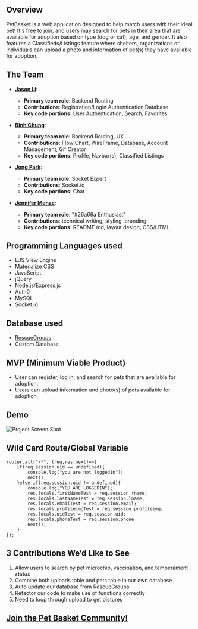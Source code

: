 ## Overview
PetBasket is a web application designed to help match users with their ideal pet! It's free to join, and users may search for pets in their area that are available for adoption based on type (dog or cat), age, and gender. It also features a Classifieds/Listings feature where shelters, organizations or individuals can upload a photo and information of pet(s) they have available for adoption. 

## The Team
* **[Jason Li](https://github.com/2monsta)**: 
	* **Primary team role**: Backend Routing
  	* **Contributions**:  Registration/Login Authentication,Database 
  	* **Key code portions**: User Authentication, Search, Favorites

* **[Binh Chung](https://github.com/binhc)**: 
	* **Primary team role**: Backend Routing, UX
  	* **Contributions**: Flow Chart, WireFrame, Database, Account Management, Gif Creator 
  	* **Key code portions**: Profile, Navbar(s), Classified Listings 

* **[Jong Park](https://github.com/maclay13531)**:
	 * **Primary team role**: Socket Expert 
  	* **Contributions**:  Socket.io
  	* **Key code portions**: Chat

* **[Jennifer Menze](https://github.com/jamenze)**: 
  	* **Primary team role**: "#26a69a Enthusiast"
  	* **Contributions**:  technical writing, styling, branding
  	* **Key code portions**: README.md, layout design, CSS/HTML

## Programming Languages used
* EJS View Engine
* Materialize CSS
* JavaScript
* jQuery
* Node.js/Express.js
* Auth0
* MySQL
* Socket.io

## Database used
* [RescueGroups](rescuegroups.org)
* Custom Database

## MVP (Minimum Viable Product)
* User can register, log in, and search for pets that are available for adoption.
* Users can upload information and photo(s) of pets available for adoption.

## Demo
![Project Screen Shot](public/images/petBasket_Demo.gif)


## Wild Card Route/Global Variable
```
router.all("/*", (req,res,next)=>{
	if(req.session.uid == undefined){
		console.log("you are not loggedin");
		next();
	}else if(req.session.uid != undefined){
		console.log("YOU ARE LOGGEDIN");
		res.locals.firstNameTest = req.session.fname;
		res.locals.lastNameTest = req.session.lname;
		res.locals.emailTest = req.session.email;
		res.locals.profileimgTest = req.session.profileimg;
		res.locals.uidTest = req.session.uid;
		res.locals.phoneTest = req.session.phone
		next();
	}
});
```
## 3 Contributions We’d Like to See
1. Allow users to search by pet microchip, vaccination, and temperament status
2. Combine both uploads table and pets table in our own database
3. Auto update our database from RescueGroups
4. Refactor our code to make use of functions correctly
5. Need to loop through upload to get pictures

## [Join the Pet Basket Community! ](petbasket.community)
